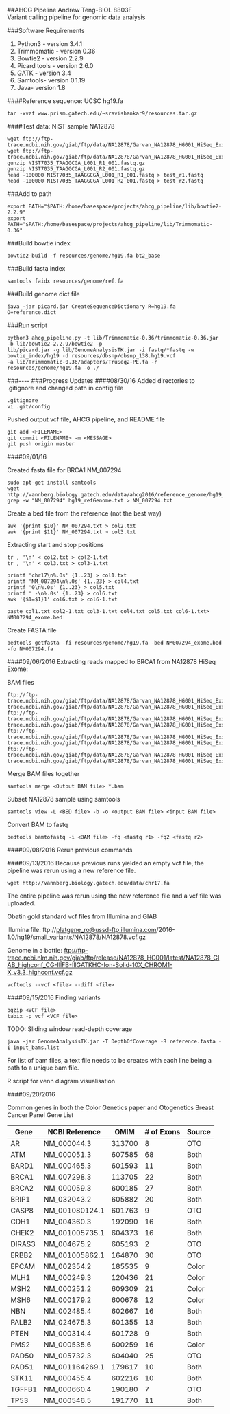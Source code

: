 ##AHCG Pipeline
Andrew Teng-BIOL 8803F    
Variant calling pipeline for genomic data analysis  
  

###Software Requirements

1. Python3 - version 3.4.1
2. Trimmomatic - version 0.36
3. Bowtie2 - version 2.2.9
4. Picard tools - version 2.6.0
5. GATK - version 3.4
6. Samtools- version 0.1.19
7. Java- version 1.8

####Reference sequence: UCSC hg19.fa
```{sh}
tar -xvzf www.prism.gatech.edu/~sravishankar9/resources.tar.gz
```


####Test data: NIST sample NA12878

```{sh}
wget ftp://ftp-trace.ncbi.nih.gov/giab/ftp/data/NA12878/Garvan_NA12878_HG001_HiSeq_Exome/NIST7035_TAAGGCGA_L001_R1_001.fastq.gz
wget ftp://ftp-trace.ncbi.nih.gov/giab/ftp/data/NA12878/Garvan_NA12878_HG001_HiSeq_Exome/NIST7035_TAAGGCGA_L001_R2_001.fastq.gz
gunzip NIST7035_TAAGGCGA_L001_R1_001.fastq.gz
gunzip NIST7035_TAAGGCGA_L001_R2_001.fastq.gz
head -100000 NIST7035_TAAGGCGA_L001_R1_001.fastq > test_r1.fastq
head -100000 NIST7035_TAAGGCGA_L001_R2_001.fastq > test_r2.fastq
```

###Add to path 
```{sh}
export PATH="$PATH:/home/basespace/projects/ahcg_pipeline/lib/bowtie2-2.2.9"
export PATH="$PATH:/home/basespace/projects/ahcg_pipeline/lib/Trimmomatic-0.36"
```

###Build bowtie index 
```{sh}
bowtie2-build -f resources/genome/hg19.fa bt2_base
```

###Build fasta index
```{sh}
samtools faidx resources/genome/ref.fa
```

###Build genome dict file 
```{sh}
java -jar picard.jar CreateSequenceDictionary R=hg19.fa O=reference.dict
```

###Run script
```{sh}
python3 ahcg_pipeline.py -t lib/Trimmomatic-0.36/trimmomatic-0.36.jar -b lib/bowtie2-2.2.9/bowtie2 -p  
lib/picard.jar -g lib/GenomeAnalysisTK.jar -i fastq/*fastq -w bowtie_index/hg19 -d resources/dbsnp/dbsnp_138.hg19.vcf  
-a lib/Trimmomatic-0.36/adapters/TruSeq2-PE.fa -r resources/genome/hg19.fa -o ./
```
###----
###Progress Updates
####08/30/16
Added directories to .gitignore and changed path in config file
```{sh}
.gitignore
vi .git/config
```
Pushed output vcf file, AHCG pipeline, and README file
```{sh}
git add <FILENAME>
git commit <FILENAME> -m <MESSAGE>
git push origin master
```
####09/01/16

Created fasta file for BRCA1 NM_007294
```{sh}
sudo apt-get install samtools
wget http://vannberg.biology.gatech.edu/data/ahcg2016/reference_genome/hg19_refGene.txt
grep -w "NM_007294" hg19_refGenome.txt > NM_007294.txt 
````
Create a bed file from the reference (not the best way)
```{sh}
awk '{print $10}' NM_007294.txt > col2.txt
awk '{print $11}' NM_007294.txt > col3.txt
```
Extracting start and stop positions
```{sh}
tr , '\n' < col2.txt > col2-1.txt
tr , '\n' < col3.txt > col3-1.txt

printf 'chr17\n%.0s' {1..23} > col1.txt
printf 'NM_007294\n%.0s' {1..23} > col4.txt
printf '0\n%.0s' {1..23} > col5.txt
printf ' -\n%.0s' {1..23} > col6.txt
awk '{$1=$1}1' col6.txt > col6-1.txt

paste col1.txt col2-1.txt col3-1.txt col4.txt col5.txt col6-1.txt> NM007294_exome.bed
```
Create FASTA file
```{sh}
bedtools getfasta -fi resources/genome/hg19.fa -bed NM007294_exome.bed -fo NM007294.fa
```
####09/06/2016
Extracting reads mapped to BRCA1 from NA12878 HiSeq Exome:

BAM files
```{sh}
ftp://ftp-trace.ncbi.nih.gov/giab/ftp/data/NA12878/Garvan_NA12878_HG001_HiSeq_Exome/project.NIST_NIST7035_H7AP8ADXX_TAAGGCGA_1_NA12878.bwa.markDuplicates.bamedb7bba8479cf224bf3015fdfda44f39ftp://ftp-trace.ncbi.nih.gov/giab/ftp/data/NA12878/Garvan_NA12878_HG001_HiSeq_Exome/project.NIST_NIST7035_H7AP8ADXX_TAAGGCGA_1_NA12878.bwa.markDuplicates.baieaaad4ad3400ab03cb54fa1f898134de
ftp://ftp-trace.ncbi.nih.gov/giab/ftp/data/NA12878/Garvan_NA12878_HG001_HiSeq_Exome/project.NIST_NIST7035_H7AP8ADXX_TAAGGCGA_2_NA12878.bwa.markDuplicates.bam90d7a35bd59971c44f528427a0b2da45ftp://ftp-trace.ncbi.nih.gov/giab/ftp/data/NA12878/Garvan_NA12878_HG001_HiSeq_Exome/project.NIST_NIST7035_H7AP8ADXX_TAAGGCGA_2_NA12878.bwa.markDuplicates.bai3937b9d067979cfa74f1f8dd717e52b5
ftp://ftp-trace.ncbi.nih.gov/giab/ftp/data/NA12878/Garvan_NA12878_HG001_HiSeq_Exome/project.NIST_NIST7086_H7AP8ADXX_CGTACTAG_1_NA12878.bwa.markDuplicates.bam1246c31ecfe53e9f55bb4890d16ebb9aftp://ftp-trace.ncbi.nih.gov/giab/ftp/data/NA12878/Garvan_NA12878_HG001_HiSeq_Exome/project.NIST_NIST7086_H7AP8ADXX_CGTACTAG_1_NA12878.bwa.markDuplicates.bai1c9437d4ada3a5c8278c46cc2654b354
ftp://ftp-trace.ncbi.nih.gov/giab/ftp/data/NA12878/Garvan_NA12878_HG001_HiSeq_Exome/project.NIST_NIST7086_H7AP8ADXX_CGTACTAG_2_NA12878.bwa.markDuplicates.bam08f63aba86cad1cde5ace41b602cb347ftp://ftp-trace.ncbi.nih.gov/giab/ftp/data/NA12878/Garvan_NA12878_HG001_HiSeq_Exome/project.NIST_NIST7086_H7AP8ADXX_CGTACTAG_2_NA12878.bwa.markDuplicates.baiacb06b877735a4bed4b310d7f08eecfa
```
Merge BAM files together
```{sh}
samtools merge <Output BAM file> *.bam
```
Subset NA12878 sample using samtools
```{sh}
samtools view -L <BED file> -b -o <output BAM file> <input BAM file>
```
Convert BAM to fastq
```{sh}
bedtools bamtofastq -i <BAM file> -fq <fastq r1> -fq2 <fastq r2>
```

####09/08/2016
Rerun previous commands

####09/13/2016
Because previous runs yielded an empty vcf file, the pipeline was rerun using a new reference file. 
```{sh}
wget http://vannberg.biology.gatech.edu/data/chr17.fa
```

The entire pipeline was rerun using the new reference file and a vcf file was uploaded. 

Obatin gold standard vcf files from Illumina and GIAB

Illumina file: ftp://platgene_ro@ussd-ftp.illumina.com/2016-1.0/hg19/small_variants/NA12878/NA12878.vcf.gz  

Genome in a bottle: ftp://ftp-trace.ncbi.nlm.nih.gov/giab/ftp/release/NA12878_HG001/latest/NA12878_GIAB_highconf_CG-IllFB-IllGATKHC-Ion-Solid-10X_CHROM1-X_v3.3_highconf.vcf.gz

```{sh}
vcftools --vcf <file> --diff <file>
```

####09/15/2016
Finding variants
```{sh}
bgzip <VCF file>
tabix -p vcf <VCF file>
```
TODO:
Sliding window read-depth coverage
```{sh}
java -jar GenomeAnalysisTK.jar -T DepthOfCoverage -R reference.fasta -I input_bams.list
```
For list of bam files, a text file needs to be creates with each line being a path to a unique bam file. 

R script for venn diagram visualisation

####09/20/2016

Common genes in both the Color Genetics paper and Otogenetics Breast Cancer Panel Gene List 

|Gene|NCBI Reference|OMIM|# of Exons|Source|
|----|--------------|----|----|---|
|AR|NM_000044.3|313700|8|OTO|
|ATM|NM_000051.3|607585|68|Both|
|BARD1|NM_000465.3|601593|11|Both|
|BRCA1|NM_007298.3|113705|22|Both|
|BRCA2|NM_000059.3|600185|27|Both|
|BRIP1|NM_032043.2|605882|20|Both|
|CASP8|NM_001080124.1|601763|9|OTO|
|CDH1|NM_004360.3|192090|16|Both|
|CHEK2|NM_001005735.1|604373|16|Both|
|DIRAS3|NM_004675.2|605193|2|OTO|
|ERBB2|NM_001005862.1|164870|30|OTO|
|EPCAM|NM_002354.2|185535|9|Color|
|MLH1|NM_000249.3|120436|21|Color|
|MSH2|NM_000251.2|609309|21|Color|
|MSH6|NM_000179.2|600678|12|Color|
|NBN|NM_002485.4|602667|16|Both|
|PALB2|NM_024675.3|601355|13|Both|
|PTEN|NM_000314.4|601728|9|Both|
|PMS2|NM_000535.6|600259|16|Color|
|RAD50|NM_005732.3|604040|25|OTO|
|RAD51|NM_001164269.1|179617|10|Both|
|STK11|NM_000455.4|602216|10|Both|
|TGFFB1|NM_000660.4|190180|7|OTO|
|TP53|NM_000546.5|191770|11|Both|
